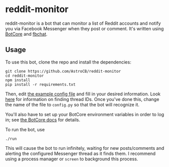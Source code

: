 # reddit-monitor
reddit-monitor is a bot that can monitor a list of Reddit accounts and notify you via Facebook Messenger when they post or comment. It's written using [BotCore](https://github.com/AstroCB/BotCore) and [fbchat](https://github.com/carpedm20/fbchat).

## Usage
To use this bot, clone the repo and install the dependencies:

```
git clone https://github.com/AstroCB/reddit-monitor
cd reddit-monitor
npm install
pip install -r requirements.txt
```

Then, edit [the example config file](config.example.py) and fill in your desired information. Look [here](https://fbchat.readthedocs.io/en/stable/intro.html#threads) for information on finding thread IDs. Once you've done this, change the name of the file to `config.py` so that the bot will recognize it.

You'll also have to set up your BotCore environment variables in order to log in; see [the BotCore docs](https://github.com/AstroCB/BotCore/blob/master/DOCS.md#credentialsobj) for details.

To run the bot, use

```
./run
```

This will cause the bot to run infinitely, waiting for new posts/comments and alerting the configured Messenger thread as it finds them. I recommend using a process manager or `screen` to background this process.